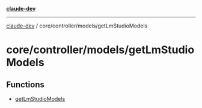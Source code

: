 [**claude-dev**](../../../../README.md)

***

[claude-dev](../../../../README.md) / core/controller/models/getLmStudioModels

# core/controller/models/getLmStudioModels

## Functions

- [getLmStudioModels](functions/getLmStudioModels.md)
